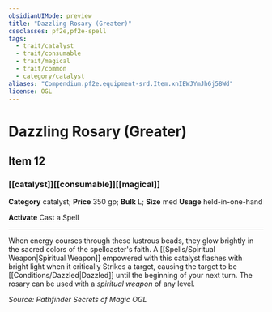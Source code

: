 ```yaml
---
obsidianUIMode: preview
title: "Dazzling Rosary (Greater)"
cssclasses: pf2e,pf2e-spell
tags:
  - trait/catalyst
  - trait/consumable
  - trait/magical
  - trait/common
  - category/catalyst
aliases: "Compendium.pf2e.equipment-srd.Item.xnIEWJYmJh6j58Wd"
license: OGL
---
```

# Dazzling Rosary (Greater)
## Item 12
### [[catalyst]][[consumable]][[magical]]

**Category** catalyst; 
**Price** 350 gp; 
**Bulk** L; **Size** med
**Usage** held-in-one-hand

**Activate** Cast a Spell

* * *

When energy courses through these lustrous beads, they glow brightly in the sacred colors of the spellcaster's faith. A [[Spells/Spiritual Weapon|Spiritual Weapon]] empowered with this catalyst flashes with bright light when it critically Strikes a target, causing the target to be [[Conditions/Dazzled|Dazzled]] until the beginning of your next turn. The rosary can be used with a _spiritual weapon_ of any level.

*Source: Pathfinder Secrets of Magic*
*OGL*